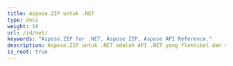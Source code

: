 ```yaml
---
title: Aspose.ZIP untuk .NET
type: docs
weight: 10
url: /id/net/
keywords: "Aspose.ZIP for .NET, Aspose ZIP, Aspose API Reference."
description: Aspose.ZIP untuk .NET adalah API .NET yang fleksibel dan mudah digunakan yang memungkinkan Anda bekerja dengan kompresi file dalam format ZIP standar.
is_root: true
---
```

